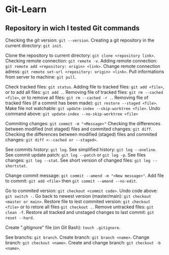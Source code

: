 # Git-Learn
## Repository in wich I tested Git commands

Checking the git version: ```git --version```.
Creating a git repository in the current directory: ```git init```.

Clone the repository to current directory: ```git clone <repository link>```.
Checking remote connection: ```git remote -v```.
Adding remote connection: ```git remote add <repository: origin> <link>```.
Change remote connection adress: ```git remote set-url <repository: origin> <link>```.
Pull informations from server to machine: ```git pull```.

Check tracked files: ```git status```.
Adding file to tracked files: ```git add <file>```, or to add all files: ```git add .```.
Removing file of tracked flies: ```git rm --cached <file>```, or to remove all files: ```git rm --cached -r .```.
Removing flie of tracked files (if a commit has been made): ```git restore --staged <file>```.
Make file not watchable: ```git update-index --skip-worktree <file>```.
Undo command above: ```git update-index --no-skip-worktree <file>```

Commiting changes: ```git commit -m "<Message>"```
Checking the differences between modified (not staged) files and commited changes: ```git diff```. 
Checking the differences between modified (staged) files and commited changes: ```git diff <--cached or --staged>```.

See commits history: ```git log```.
See simplified history: ```git log --oneline```.
See commit update patch: ```git log --patch``` or ```git log -p```.
See files changes: ```git log --stat```.
See short version of changed files: ```git log --shortstat```.

Change commit message: ```git commit --amend -m "<New message>"```.
Add file to commit: ```git add <file>``` then ```git commit --amend --no-edit```.

Go to commited version: ```git checkout <commit code>```.
Undo code above: ```git switch -```.
Go back to newest version (master/main): ```git checkout <master or main>```.
Restore file to lest commited version: ```git checkout <file>``` or to retore all files ```git checkout .```.
Remove untracked files: ```git clean -f```.
Restore all tracked and unstaged changes to last commit: ```git reset --hard```.

Create ".gitignore" file (on Git Bash): ```touch .gitignore```.

See branchs: ```git branch```.
Create branch: ```git branch <name>```.
Change branch: ```git checkout <name>```.
Create and change branch: ```git checkout -b <name>```.